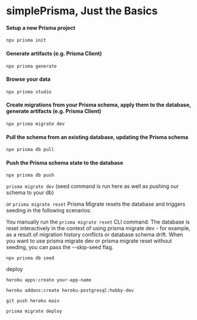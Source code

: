 # simplePrisma, Just the Basics

#### Setup a new Prisma project
  ```npx prisma init```

#### Generate artifacts (e.g. Prisma Client)
  ```npx prisma generate```

#### Browse your data
  ```npx prisma studio```

#### Create migrations from your Prisma schema, apply them to the database, generate artifacts (e.g. Prisma Client)
  ```npx prisma migrate dev```
  
 #### Pull the schema from an existing database, updating the Prisma schema
  ```npx prisma db pull```


#### Push the Prisma schema state to the database
  ```npx prisma db push```

```prisma migrate dev``` (seed command is run here as well as pushing our schema to your db)

or ```prisma migrate reset```
Prisma Migrate resets the database and triggers seeding in the following scenarios:

You manually run the ```prisma migrate reset``` CLI command.
The database is reset interactively in the context of using prisma migrate dev - for example,
as a result of migration history conflicts or database schema drift.
When you want to use prisma migrate dev or prisma migrate reset without seeding, you can pass the --skip-seed flag.

```npx prisma db seed```




deploy

```heroku apps:create your-app-name```

```heroku addons:create heroku-postgresql:hobby-dev```

```git push heroku main```

```prisma migrate deploy```